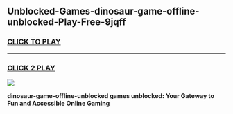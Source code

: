 
## Unblocked-Games-dinosaur-game-offline-unblocked-Play-Free-9jqff
<h3>
<a href="https://premium76.site?title=dinosaur-game-offline-unblocked&ref=09A">CLICK TO PLAY</a></h3>
<hr>

<h3>
<a href="https://premium76.site?title=dinosaur-game-offline-unblocked&ref=09A">CLICK 2 PLAY</a>
  
</h3>

<a href="https://premium76.site?title=dinosaur-game-offline-unblocked&ref=09A"><img src="https://clearcache.store/games.png"></a>


**dinosaur-game-offline-unblocked games unblocked: Your Gateway to Fun and Accessible Online Gaming**
